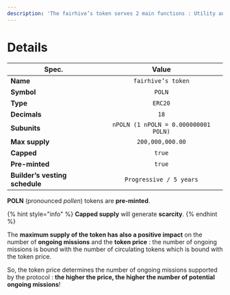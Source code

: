 ```yaml
---
description: 'The fairhive’s token serves 2 main functions : Utility and Governance.'
---
```


# Details

| Spec.                          |                 Value                |
| ------------------------------ | :----------------------------------: |
| **Name**                       |          `fairhive’s token`          |
| **Symbol**                     |                `POLN`                |
| **Type**                       |                `ERC20`               |
| **Decimals**                   |                 `18`                 |
| **Subunits**                   | `nPOLN (1 nPOLN = 0.000000001 POLN)` |
| **Max supply**                 |           `200,000,000.00`           |
| **Capped**                     |                `true`                |
| **Pre-minted**                 |                `true`                |
| **Builder’s vesting schedule** |        `Progressive / 5 years`       |

**POLN** (pronounced _pollen_) tokens are **pre-minted**.

{% hint style="info" %}
**Capped supply** will generate **scarcity**.
{% endhint %}

The **maximum supply of the token has also a positive impact** on the number of **ongoing missions** and the **token price** : the number of ongoing missions is bound with the number of circulating tokens which is bound with the token price.

So, the token price determines the number of ongoing missions supported by the protocol : **the higher the price, the higher the number of potential ongoing missions**!
